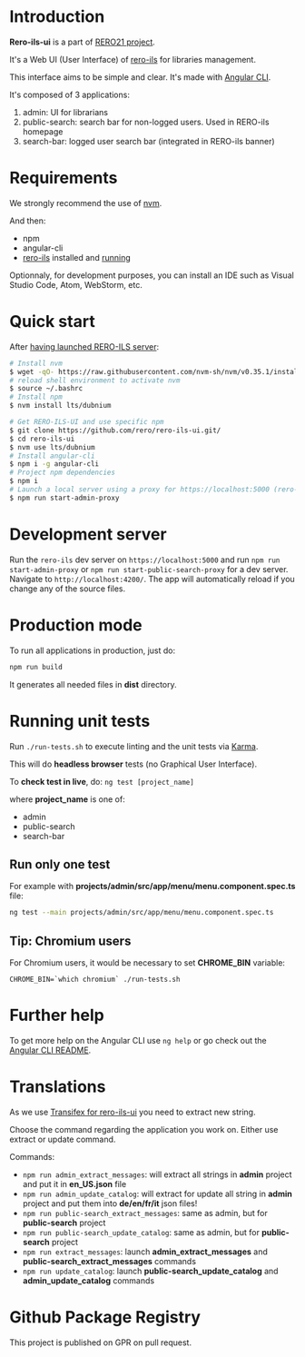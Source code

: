 # Introduction

**Rero-ils-ui** is a part of [RERO21 project](https://rero21.ch/about/).

It's a Web UI (User Interface) of [rero-ils](https://ils.test.rero.ch/) for libraries management.

This interface aims to be simple and clear. It's made with [Angular CLI](https://github.com/angular/angular-cli).

It's composed of 3 applications:

1. admin: UI for librarians
2. public-search: search bar for non-logged users. Used in RERO-ils homepage
3. search-bar: logged user search bar (integrated in RERO-ils banner)

# Requirements

We strongly recommend the use of [nvm](https://github.com/nvm-sh/nvm).

And then:

  * npm
  * angular-cli
  * [rero-ils](https://github.com/rero/rero-ils/blob/master/INSTALL.rst) installed and [running](https://github.com/rero/rero-ils/blob/master/INSTALL.rst#running)

Optionnaly, for development purposes, you can install an IDE such as Visual Studio Code, Atom, WebStorm, etc.

# Quick start

After [having launched RERO-ILS server](https://github.com/rero/rero-ils/blob/master/INSTALL.rst#running):

```bash
# Install nvm
$ wget -qO- https://raw.githubusercontent.com/nvm-sh/nvm/v0.35.1/install.sh | bash
# reload shell environment to activate nvm
$ source ~/.bashrc
# Install npm
$ nvm install lts/dubnium

# Get RERO-ILS-UI and use specific npm
$ git clone https://github.com/rero/rero-ils-ui.git/
$ cd rero-ils-ui
$ nvm use lts/dubnium
# Install angular-cli
$ npm i -g angular-cli
# Project npm dependencies
$ npm i
# Launch a local server using a proxy for https://localhost:5000 (rero-ils server)
$ npm run start-admin-proxy
```

# Development server

Run the `rero-ils` dev server on `https://localhost:5000` and run `npm run start-admin-proxy` or `npm run start-public-search-proxy` for a dev server. Navigate to `http://localhost:4200/`. The app will automatically reload if you change any of the source files.

# Production mode

To run all applications in production, just do:

```bash
npm run build
```

It generates all needed files in **dist** directory.

# Running unit tests

Run `./run-tests.sh` to execute linting and the unit tests via [Karma](https://karma-runner.github.io).

This will do **headless browser** tests (no Graphical User Interface).

To **check test in live**, do: `ng test [project_name]`

where **project\_name** is one of:

  * admin
  * public-search
  * search-bar

## Run only one test

For example with **projects/admin/src/app/menu/menu.component.spec.ts** file:

```bash
ng test --main projects/admin/src/app/menu/menu.component.spec.ts
```

## Tip: Chromium users

For Chromium users, it would be necessary to set **CHROME\_BIN** variable:

```
CHROME_BIN=`which chromium` ./run-tests.sh
```

# Further help

To get more help on the Angular CLI use `ng help` or go check out the [Angular CLI README](https://github.com/angular/angular-cli/blob/master/README.md).

# Translations

As we use [Transifex for rero-ils-ui](https://www.transifex.com/rero/rero-ils-ui/) you need to extract new string.

Choose the command regarding the application you work on. Either use extract or update command.

Commands:

  * `npm run admin_extract_messages`: will extract all strings in **admin** project and put it in **en\_US.json** file
  * `npm run admin_update_catalog`: will extract for update all string in **admin** project and put them into **de/en/fr/it** json files!
  * `npm run public-search_extract_messages`: same as admin, but for **public-search** project
  * `npm run public-search_update_catalog`: same as admin, but for **public-search** project
  * `npm run extract_messages`: launch **admin\_extract\_messages** and **public-search\_extract\_messages** commands
  * `npm run update_catalog`: launch **public-search\_update\_catalog** and **admin\_update\_catalog** commands

# Github Package Registry

This project is published on GPR on pull request.
